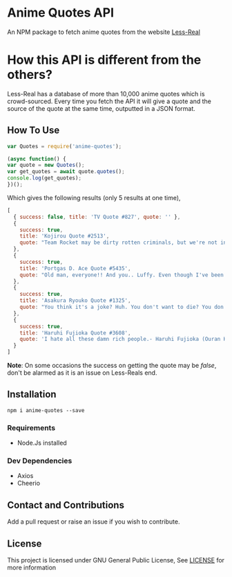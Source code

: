 # Anime Quotes API
An NPM package to fetch anime quotes from the website [Less-Real](https://www.less-real.com/)

# How this API is different from the others?
Less-Real has a database of more than 10,000 anime quotes which is crowd-sourced. Every time you fetch the API it will give a quote and the source of the quote at the same time, outputted in a JSON format.

## How To Use

```js
var Quotes = require('anime-quotes');

(async function() {
var quote = new Quotes();
var get_quotes = await quote.quotes();
console.log(get_quotes);
})();
```

Which gives the following results (only 5 results at one time),

```js
[
  { success: false, title: 'TV Quote #827', quote: '' },
  {
    success: true,
    title: 'Kojirou Quote #2513',
    quote: "Team Rocket may be dirty rotten criminals, but we're not in the business of destroying children's dreams! At least, not yet.- Kojirou (Pokémon)"      
  },
  {
    success: true,
    title: 'Portgas D. Ace Quote #5435',
    quote: "Old man, everyone!! And you.. Luffy. Even though I've been good for nothing my whole life, even though I have the blood of a demon within me... You guys still loved me! Thank you so much!!- Portgas D. Ace (One Piece)"
  },
  {
    success: true,
    title: 'Asakura Ryouko Quote #1325',
    quote: "You think it's a joke? Huh. You don't want to die? You don't want me to kill you? I'm sorry, but I just don't understand the concept of death regarding organic lifeforms.- Asakura Ryouko (The Melancholy of Haruhi Suzumiya)"
  },
  {
    success: true,
    title: 'Haruhi Fujioka Quote #3608',
    quote: 'I hate all these damn rich people.- Haruhi Fujioka (Ouran High School Host Club)'
  }
]
```

**Note**: On some occasions the success on getting the quote may be *false*, don't be alarmed as it is an issue on Less-Reals end.

## Installation

`npm i anime-quotes --save`

### Requirements

* Node.Js installed

### Dev Dependencies

* Axios
* Cheerio

## Contact and Contributions

Add a pull request or raise an issue if you wish to contribute.

## License

This project is licensed under GNU General Public License, See [LICENSE](/LICENSE) for more information